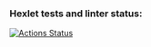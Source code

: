 ### Hexlet tests and linter status:
[![Actions Status](https://github.com/Setik19/frontend-project-44/workflows/hexlet-check/badge.svg)](https://github.com/Setik19/frontend-project-44/actions)